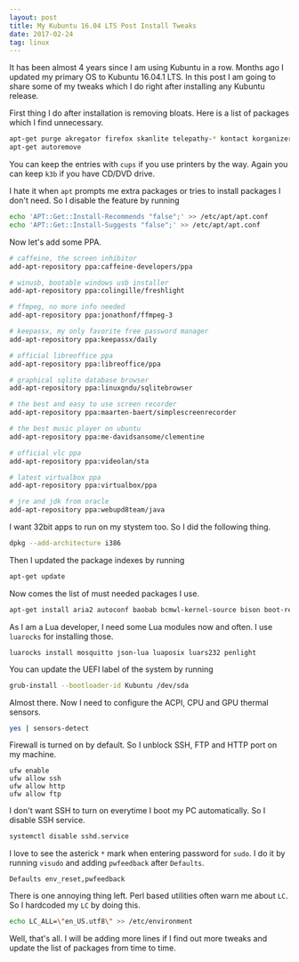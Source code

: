 ```yaml
---
layout: post
title: My Kubuntu 16.04 LTS Post Install Tweaks
date: 2017-02-24
tag: linux
---
```

It has been almost 4 years since I am using Kubuntu in a row. Months ago I updated my primary OS to Kubuntu 16.04.1 LTS. In this post I am going to share some of my tweaks which I do right after installing any Kubuntu release.

First thing I do after installation is removing bloats. Here is a list of packages which I find unnecessary.

```bash
apt-get purge akregator firefox skanlite telepathy-* kontact korganizer cups avahi-daemon cups-browsed cups-common cups-daemon cups-server-common cupsdcupsd avahi-daemon discoverk3b dragonplayer konversation* amarok* kaddressbook kde-telepathy-kde-telepathy-*kde-wallpapers kdeconnect kdeconnect-plasma knotes krdc ksshaskpas ktnef language-pack-en plasma-discover-updater qapt-*
apt-get autoremove
```

You can keep the entries with `cups` if you use printers by the way. Again you can keep `k3b` if you have CD/DVD drive.

I hate it when `apt` prompts me extra packages or tries to install packages I don't need. So I disable the feature by running

```bash
echo 'APT::Get::Install-Recommends "false";' >> /etc/apt/apt.conf
echo 'APT::Get::Install-Suggests "false";' >> /etc/apt/apt.conf
```

Now let's add some PPA.

```bash
# caffeine, the screen inhibitor
add-apt-repository ppa:caffeine-developers/ppa

# winusb, bootable windows usb installer
add-apt-repository ppa:colingille/freshlight

# ffmpeg, no more info needed
add-apt-repository ppa:jonathonf/ffmpeg-3

# keepassx, my only favorite free password manager
add-apt-repository ppa:keepassx/daily

# official libreoffice ppa
add-apt-repository ppa:libreoffice/ppa

# graphical sqlite database browser
add-apt-repository ppa:linuxgndu/sqlitebrowser

# the best and easy to use screen recorder
add-apt-repository ppa:maarten-baert/simplescreenrecorder

# the best music player on ubuntu
add-apt-repository ppa:me-davidsansome/clementine

# official vlc ppa
add-apt-repository ppa:videolan/sta

# latest virtualbox ppa
add-apt-repository ppa:virtualbox/ppa

# jre and jdk from oracle
add-apt-repository ppa:webupd8team/java
```

I want 32bit apps to run on my stystem too. So I did the following thing.

```bash
dpkg --add-architecture i386
```

Then I updated the package indexes by running

```bash
apt-get update
```

Now comes the list of must needed packages I use.

```bash
apt-get install aria2 autoconf baobab bcmwl-kernel-source bison boot-repair build-essential clementine cmake cmake-qt-gui curl darktable dcfldd d-feet eclipse exfat-fuse exfat-utils ffmpeg filezilla flex gawk gcc-multilib gimp git git-core gnome-disk-utility gparted ia32-libs inkscape kde-wallpapers keepassx lib32 lib32bz2-1.0 lib32gcc lib32ncurses5 lib32stdc++ lib32stdc++6 lib32z1 libav-tools libc6:i386 libgmp-dev libmosquitto-dev libmpc-dev libmpfr-dev libncurses5-dev libncurses5:i386 libssl-dev libstdc++6:i386 libx264 lm-sensors lua5.1 luarocks lua-sec mailutils makeinfo mercurial mosquitto-clients mosquitto-dev muon nginx nginx-full openssh-server php7-cli pick picocom qt4-qmake qt5-qmake qtchooser qtcreator shim shutter sqlitebrowser sshpass subversion testdisk texinfo unetbootin unrar unzip virtualbox vlc x264 x265 youtube-dl
```

As I am a Lua developer, I need some Lua modules now and often. I use `luarocks` for installing those.

```
luarocks install mosquitto json-lua luaposix luars232 penlight
```

You can update the UEFI label of the system by running

```bash
grub-install --bootloader-id Kubuntu /dev/sda
```

Almost there. Now I need to configure the ACPI, CPU and GPU thermal sensors.

```bash
yes | sensors-detect
```

Firewall is turned on by default. So I unblock SSH, FTP and HTTP port on my machine.

```
ufw enable
ufw allow ssh
ufw allow http
ufw allow ftp
```

I don't want SSH to turn on everytime I boot my PC automatically. So I disable SSH service.

```bash
systemctl disable sshd.service
```

I love to see the asterick `*` mark when entering password for `sudo`. I do it by running `visudo` and adding `pwfeedback` after `Defaults`.

```
Defaults env_reset,pwfeedback
```

There is one annoying thing left. Perl based utilities often warn me about `LC`. So I hardcoded my `LC` by doing this.

```bash
echo LC_ALL=\"en_US.utf8\" >> /etc/environment
```

Well, that's all. I will be adding more lines if I find out more tweaks and update the list of packages from time to time.

